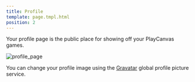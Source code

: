 ```yaml
---
title: Profile
template: page.tmpl.html
position: 2
---
```


Your profile page is the public place for showing off your PlayCanvas games.

![profile_page][1]

You can change your profile image using the [Gravatar][2] global profile picture service.

[1]: /images/platform/profile.png "Profile"
[2]: https://gravatar.com/


